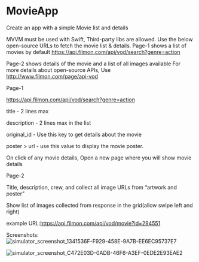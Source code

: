 # MovieApp

Create an app with a simple Movie list and details

MVVM must be used with Swift, Third-party libs are allowed.
Use the below open-source URLs to fetch the movie list & details.
Page-1 shows a list of movies by default 
https://api.filmon.com/api/vod/search?genre=action


Page-2 shows details of the movie and a list of all images available
For more details about open-source APIs, Use http://www.filmon.com/page/api-vod

Page-1

https://api.filmon.com/api/vod/search?genre=action

title - 2 lines max

description -  2 lines max in the list

original_id - Use this key to get details about the movie

poster > url -  use this value to display the movie poster.

On click of any movie details, Open a new page where you will show movie details

Page-2

Title, description, crew, and collect all image URLs from “artwork and poster”

Show list of images collected from response in the grid(allow swipe left and right)

example URL:https://api.filmon.com/api/vod/movie?id=294551

Screenshots:
![simulator_screenshot_1341536F-F929-458E-9A7B-EE6EC95737E7](https://github.com/KSIND9/MovieApp/assets/137015606/c925fb7e-0563-471d-91ff-773865b5a6a8)

![simulator_screenshot_C472E03D-0ADB-46F6-A3EF-0EDE2E93EAE2](https://github.com/KSIND9/MovieApp/assets/137015606/e2857600-2465-4515-b250-9d005c890612)


